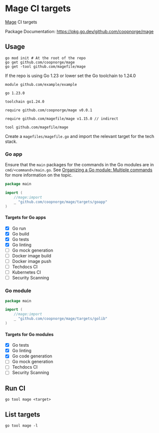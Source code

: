 # Mage CI targets

[Mage](https://magefile.org/) CI targets

Package Documentation: <https://pkg.go.dev/github.com/coopnorge/mage>

## Usage

```shell
go mod init # At the root of the repo
go get github.com/coopnorge/mage
go get -tool github.com/magefile/mage
```

If the repo is using Go 1.23 or lower set the Go toolchain to 1.24.0

```gomod title="go.mod"
module github.com/example/example

go 1.23.0

toolchain go1.24.0

require github.com/coopnorge/mage v0.0.1

require github.com/magefile/mage v1.15.0 // indirect

tool github.com/magefile/mage
```

Create a `magefiles/magefile.go` and import the relevant target for the tech
stack.

### Go app

Ensure that the `main` packages for the commands in the Go modules are in
`cmd/<command>/main.go`. See [Organizing a Go module: Multiple
commands](https://go.dev/doc/modules/layout#multiple-commands) for more
information on the topic.

```go title="magefiles/magefile.go"
package main

import (
	//mage:import
	_ "github.com/coopnorge/mage/targets/goapp"
)
```

#### Targets for Go apps

- [X] Go run
- [X] Go build
- [X] Go tests
- [X] Go linting
- [ ] Go mock generation
- [ ] Docker image build
- [ ] Docker image push
- [ ] Techdocs CI
- [ ] Kubernetes CI
- [ ] Security Scanning

### Go module

```go title="magefiles/magefile.go"
package main

import (
	//mage:import
	_ "github.com/coopnorge/mage/targets/golib"
)
```

#### Targets for Go modules

- [X] Go tests
- [X] Go linting
- [X] Go code generation
- [ ] Go mock generation
- [ ] Techdocs CI
- [ ] Security Scanning

## Run CI

```console
go tool mage <target>
```

## List targets

```console
go tool mage -l
```
